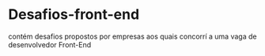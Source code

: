 # Desafios-front-end
contém  desafios propostos por empresas aos quais concorrí a uma vaga de desenvolvedor Front-End
